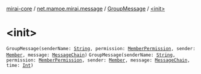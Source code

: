 [mirai-core](../../index.md) / [net.mamoe.mirai.message](../index.md) / [GroupMessage](index.md) / [&lt;init&gt;](./-init-.md)

# &lt;init&gt;

`GroupMessage(senderName: `[`String`](https://kotlinlang.org/api/latest/jvm/stdlib/kotlin/-string/index.html)`, permission: `[`MemberPermission`](../../net.mamoe.mirai.contact/-member-permission/index.md)`, sender: `[`Member`](../../net.mamoe.mirai.contact/-member/index.md)`, message: `[`MessageChain`](../../net.mamoe.mirai.message.data/-message-chain/index.md)`)`
`GroupMessage(senderName: `[`String`](https://kotlinlang.org/api/latest/jvm/stdlib/kotlin/-string/index.html)`, permission: `[`MemberPermission`](../../net.mamoe.mirai.contact/-member-permission/index.md)`, sender: `[`Member`](../../net.mamoe.mirai.contact/-member/index.md)`, message: `[`MessageChain`](../../net.mamoe.mirai.message.data/-message-chain/index.md)`, time: `[`Int`](https://kotlinlang.org/api/latest/jvm/stdlib/kotlin/-int/index.html)`)`